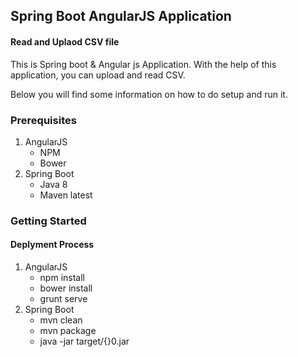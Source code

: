 ## Spring Boot AngularJS Application
#### Read and Uplaod CSV file 
This is Spring boot & Angular js Application. With the help of this application, you can upload and read CSV.

Below you will find some information on how to do setup and run it.

### Prerequisites
1.  AngularJS
	- NPM
	- Bower
1. Spring Boot
	- Java 8
	- Maven latest
### Getting Started

#### Deplyment Process 
1. AngularJS
	- npm install
	- bower install
	- grunt serve
1. Spring Boot
	- mvn clean
	- mvn  package
	- java -jar target/{}0.jar
